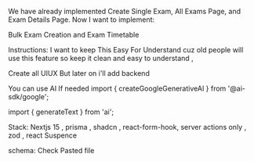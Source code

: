 We have already implemented Create Single Exam, All Exams Page, and Exam Details Page.
Now I want to implement:

Bulk Exam Creation and Exam Timetable

Instructions:
I want to keep This Easy For Understand cuz old people will use this feature so keep it clean and easy to understand ,

Create all UIUX But later on i'll add backend

You can use AI If needed
import { createGoogleGenerativeAI } from '@ai-sdk/google';

import { generateText } from 'ai';

Stack: Nextjs 15 , prisma , shadcn , react-form-hook, server actions only , zod , react Suspence

schema: Check Pasted file
